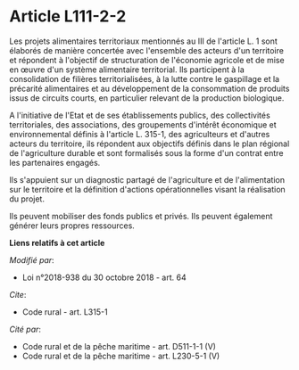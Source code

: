 # Article L111-2-2

Les projets alimentaires territoriaux mentionnés au III de l'article L. 1 sont élaborés de manière concertée avec l'ensemble
des acteurs d'un territoire et répondent à l'objectif de structuration de l'économie agricole et de mise en œuvre d'un
système alimentaire territorial. Ils participent à la consolidation de filières territorialisées, à la lutte contre le
gaspillage et la précarité alimentaires et au développement de la consommation de produits issus de circuits courts, en
particulier relevant de la production biologique.

A l'initiative de l'Etat et de ses établissements publics, des collectivités territoriales, des associations, des groupements
d'intérêt économique et environnemental définis à l'article L. 315-1, des agriculteurs et d'autres acteurs du territoire, ils
répondent aux objectifs définis dans le plan régional de l'agriculture durable et sont formalisés sous la forme d'un contrat
entre les partenaires engagés.

Ils s'appuient sur un diagnostic partagé de l'agriculture et de l'alimentation sur le territoire et la définition d'actions
opérationnelles visant la réalisation du projet.

Ils peuvent mobiliser des fonds publics et privés. Ils peuvent également générer leurs propres ressources.

**Liens relatifs à cet article**

_Modifié par_:

  - Loi n°2018-938 du 30 octobre 2018 - art. 64

_Cite_:

  - Code rural - art. L315-1

_Cité par_:

  - Code rural et de la pêche maritime - art. D511-1-1 (V)
  - Code rural et de la pêche maritime - art. L230-5-1 (V)
